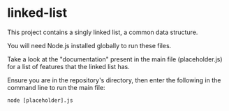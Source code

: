 # linked-list

This project contains a singly linked list, a common data structure. 

You will need Node.js installed globally to run these files.

Take a look at the "documentation" present in the main file (placeholder.js) for a list of features that the linked list has.

Ensure you are in the repository's directory, then enter the following in the command line to run the main file:

```
node [placeholder].js
```